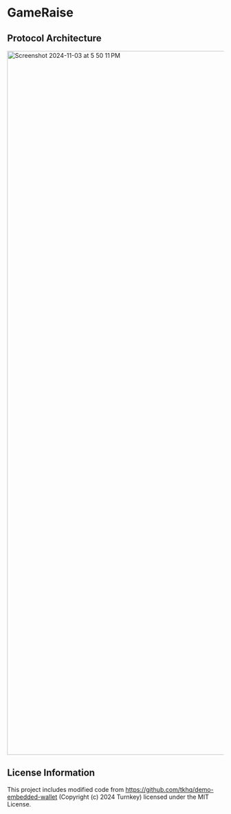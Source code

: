 
# GameRaise

## Protocol Architecture

<img width="1634" alt="Screenshot 2024-11-03 at 5 50 11 PM" src="https://github.com/user-attachments/assets/b5ac458f-cef5-4700-b8b3-09dfaa975de6">

## License Information
This project includes modified code from https://github.com/tkhq/demo-embedded-wallet (Copyright (c) 2024 Turnkey) licensed under the MIT License.
